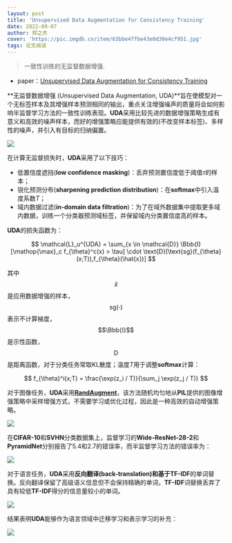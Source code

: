 ```yaml
---
layout: post
title: 'Unsupervised Data Augmentation for Consistency Training'
date: 2022-09-07
author: 郑之杰
cover: 'https://pic.imgdb.cn/item/63bbe4ffbe43e0d30e4cf951.jpg'
tags: 论文阅读
---
```


> 一致性训练的无监督数据增强.

- paper：[Unsupervised Data Augmentation for Consistency Training](https://arxiv.org/abs/1904.12848)

**无监督数据增强 (Unsupervised Data Augmentation, UDA)**旨在使模型对一个无标签样本及其增强样本预测相同的输出，重点关注增强噪声的质量将会如何影响半监督学习方法的一致性训练表现。**UDA**采用比较先进的数据增强策略生成有意义和高效的噪声样本，而好的增强策略应能提供有效的(不改变样本标签)、多样性的噪声，并引入有目标的归纳偏置。

![](https://pic.imgdb.cn/item/63bbf895be43e0d30e769e1b.jpg)

在计算无监督损失时，**UDA**采用了以下技巧：
- 低置信度遮挡(**low confidence masking**)：丢弃预测置信度低于阈值$\tau$的样本；
- 锐化预测分布(**sharpening prediction distribution**)：在**softmax**中引入温度系数$T$；
- 域内数据过滤(**in-domain data filtration**)：为了在域外数据集中提取更多域内数据，训练一个分类器预测域标签，并保留域内分类置信度高的样本。

**UDA**的损失函数为：

$$ \mathcal{L}_u^{UDA} = \sum_{x \in \mathcal{D}} \Bbb{I} [\mathop{\max}_c f_{\theta}^c(x) > \tau] \cdot \text{D}[\text{sg}(f_{\theta}(x;T)),f_{\theta}(\hat{x})] $$

其中$$\hat{x}$$是应用数据增强的样本，$$\text{sg}(\cdot)$$表示不计算梯度，$$\Bbb{I}$$是示性函数，$$\text{D}$$是距离函数，对于分类任务常取KL散度；温度$T$用于调整**softmax**计算：

$$ f_{\theta}^i(x;T) = \frac{\exp(z_i / T)}{\sum_j \exp(z_j / T)} $$

对于图像任务，**UDA**采用[**RandAugment**](https://0809zheng.github.io/2021/11/28/randaug.html)，该方法随机均匀地从**PIL**提供的图像增强策略中采样增强方式，不需要学习或优化过程，因此是一种高效的自动增强策略。

![](https://pic.imgdb.cn/item/63bc1552be43e0d30eb5b815.jpg)

在**CIFAR-10**和**SVHN**分类数据集上，监督学习的**Wide-ResNet-28-2**和**PyramidNet**分别报告了$5.4$和$2.7$的错误率，而半监督学习方法的错误率为：

![](https://pic.imgdb.cn/item/63bc1406be43e0d30eb3047e.jpg)

对于语言任务，**UDA**采用**反向翻译(back-translation)**和基于**TF-IDF**的单词替换。反向翻译保留了高级语义信息但不会保持精确的单词，**TF-IDF**词替换丢弃了具有较低**TF-IDF**得分的信息量较小的单词。

![](https://pic.imgdb.cn/item/63bc1571be43e0d30eb5eac8.jpg)

结果表明**UDA**能够作为语言领域中迁移学习和表示学习的补充：

![](https://pic.imgdb.cn/item/63bc152cbe43e0d30eb5769f.jpg)